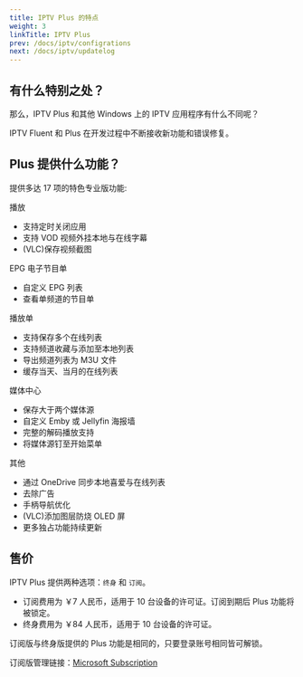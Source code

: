 ```yaml
---
title: IPTV Plus 的特点
weight: 3
linkTitle: IPTV Plus
prev: /docs/iptv/configrations
next: /docs/iptv/updatelog
---
```


<!--more-->

## 有什么特别之处？

那么，IPTV Plus 和其他 Windows 上的 IPTV 应用程序有什么不同呢？

IPTV Fluent 和 Plus 在开发过程中不断接收新功能和错误修复。

## Plus 提供什么功能？

提供多达 17 项的特色专业版功能:

播放

- 支持定时关闭应用
- 支持 VOD 视频外挂本地与在线字幕
- (VLC)保存视频截图

EPG 电子节目单

- 自定义 EPG 列表
- 查看单频道的节目单

播放单

- 支持保存多个在线列表
- 支持频道收藏与添加至本地列表
- 导出频道列表为 M3U 文件
- 缓存当天、当月的在线列表

媒体中心

- 保存大于两个媒体源
- 自定义 Emby 或 Jellyfin 海报墙
- 完整的解码播放支持
- 将媒体源钉至开始菜单

其他

- 通过 OneDrive 同步本地喜爱与在线列表
- 去除广告
- 手柄导航优化
- (VLC)添加图层防烧 OLED 屏
- 更多独占功能持续更新

## 售价

IPTV Plus 提供两种选项：`终身` 和 `订阅`。

- 订阅费用为 ￥7 人民币，适用于 10 台设备的许可证。订阅到期后 Plus 功能将被锁定。
- 终身费用为 ￥84 人民币，适用于 10 台设备的许可证。

订阅版与终身版提供的 Plus 功能是相同的，只要登录账号相同皆可解锁。

订阅版管理链接：[Microsoft Subscription](https://account.microsoft.com/services)